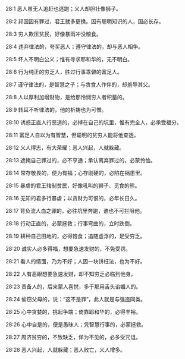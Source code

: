<a id="1"></a>28:1  恶人虽无人追赶也逃跑；义人却胆壮像狮子。  

<a id="2"></a>28:2  邦国因有罪过，君王就多更换。因有聪明知识的人，国必长存。  

<a id="3"></a>28:3  穷人欺压贫民，好像暴雨冲没粮食。  

<a id="4"></a>28:4  违弃律法的，夸奖恶人；遵守律法的，却与恶人相争。  

<a id="5"></a>28:5  坏人不明白公义；惟有寻求耶和华的，无不明白。  

<a id="6"></a>28:6  行为纯正的穷乏人，胜过行事乖僻的富足人。  

<a id="7"></a>28:7  谨守律法的，是智慧之子；与贪食人作伴的，却羞辱其父。  

<a id="8"></a>28:8  人以厚利加增财物，是给那怜悯穷人者积蓄的。  

<a id="9"></a>28:9  转耳不听律法的，他的祈祷也为可憎。  

<a id="10"></a>28:10  诱惑正直人行恶道的，必掉在自己的坑里，惟有完全人，必承受福分。  

<a id="11"></a>28:11  富足人自以为有智慧，但聪明的贫穷人能将他查透。  

<a id="12"></a>28:12  义人得志，有大荣耀；恶人兴起，人就躲藏。  

<a id="13"></a>28:13  遮掩自己罪过的，必不亨通；承认离弃罪过的，必蒙怜恤。  

<a id="14"></a>28:14  常存敬畏的，便为有福；心存刚硬的，必陷在祸患里。  

<a id="15"></a>28:15  暴虐的君王辖制贫民，好像吼叫的狮子、觅食的熊。  

<a id="16"></a>28:16  无知的君多行暴虐；以贪财为可恨的，必年长日久。  

<a id="17"></a>28:17  背负流人血之罪的，必往坑里奔跑，谁也不可拦阻他。  

<a id="18"></a>28:18  行动正直的，必蒙拯救；行事弯曲的，立时跌倒。  

<a id="19"></a>28:19  耕种自己田地的，必得饱食；追随虚浮的，足受穷乏。  

<a id="20"></a>28:20  诚实人必多得福，想要急速发财的，不免受罚。  

<a id="21"></a>28:21  看人的情面，乃为不好；人因一块饼枉法，也为不好。  

<a id="22"></a>28:22  人有恶眼想要急速发财，却不知穷乏必临到他身。  

<a id="23"></a>28:23  责备人的，后来蒙人喜悦，多于那用舌头谄媚人的。  

<a id="24"></a>28:24  偷窃父母的，说：“这不是罪”，此人就是与强盗同类。  

<a id="25"></a>28:25  心中贪婪的，挑起争端；倚靠耶和华的，必得丰裕。  

<a id="26"></a>28:26  心中自是的，便是愚昧人；凭智慧行事的，必蒙拯救。  

<a id="27"></a>28:27  周济贫穷的，不致缺乏，佯为不见的，必多受咒诅。  

<a id="28"></a>28:28  恶人兴起，人就躲藏；恶人败亡，义人增多。  
